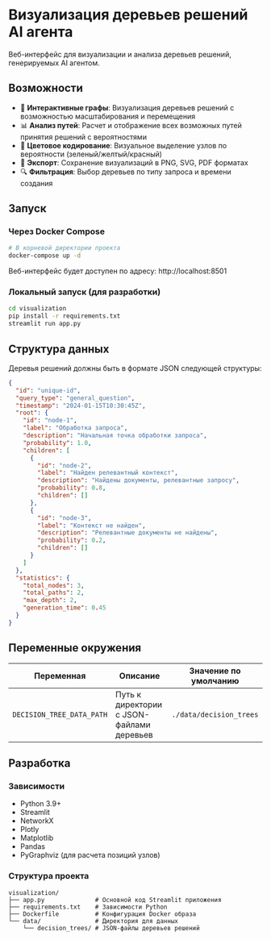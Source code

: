 # Визуализация деревьев решений AI агента

Веб-интерфейс для визуализации и анализа деревьев решений, генерируемых AI агентом.

## Возможности

- 🌳 **Интерактивные графы**: Визуализация деревьев решений с возможностью масштабирования и перемещения
- 📊 **Анализ путей**: Расчет и отображение всех возможных путей принятия решений с вероятностями
- 🎨 **Цветовое кодирование**: Визуальное выделение узлов по вероятности (зеленый/желтый/красный)
- 📁 **Экспорт**: Сохранение визуализаций в PNG, SVG, PDF форматах
- 🔍 **Фильтрация**: Выбор деревьев по типу запроса и времени создания

## Запуск

### Через Docker Compose

```bash
# В корневой директории проекта
docker-compose up -d
```

Веб-интерфейс будет доступен по адресу: http://localhost:8501

### Локальный запуск (для разработки)

```bash
cd visualization
pip install -r requirements.txt
streamlit run app.py
```

## Структура данных

Деревья решений должны быть в формате JSON следующей структуры:

```json
{
  "id": "unique-id",
  "query_type": "general_question",
  "timestamp": "2024-01-15T10:30:45Z",
  "root": {
    "id": "node-1",
    "label": "Обработка запроса",
    "description": "Начальная точка обработки запроса",
    "probability": 1.0,
    "children": [
      {
        "id": "node-2",
        "label": "Найден релевантный контекст",
        "description": "Найдены документы, релевантные запросу",
        "probability": 0.8,
        "children": []
      },
      {
        "id": "node-3",
        "label": "Контекст не найден",
        "description": "Релевантные документы не найдены",
        "probability": 0.2,
        "children": []
      }
    ]
  },
  "statistics": {
    "total_nodes": 3,
    "total_paths": 2,
    "max_depth": 2,
    "generation_time": 0.45
  }
}
```

## Переменные окружения

| Переменная                | Описание                                  | Значение по умолчанию   |
| ------------------------- | ----------------------------------------- | ----------------------- |
| `DECISION_TREE_DATA_PATH` | Путь к директории с JSON-файлами деревьев | `./data/decision_trees` |

## Разработка

### Зависимости

- Python 3.9+
- Streamlit
- NetworkX
- Plotly
- Matplotlib
- Pandas
- PyGraphviz (для расчета позиций узлов)

### Структура проекта

```
visualization/
├── app.py              # Основной код Streamlit приложения
├── requirements.txt    # Зависимости Python
├── Dockerfile          # Конфигурация Docker образа
└── data/               # Директория для данных
    └── decision_trees/ # JSON-файлы деревьев решений
```
